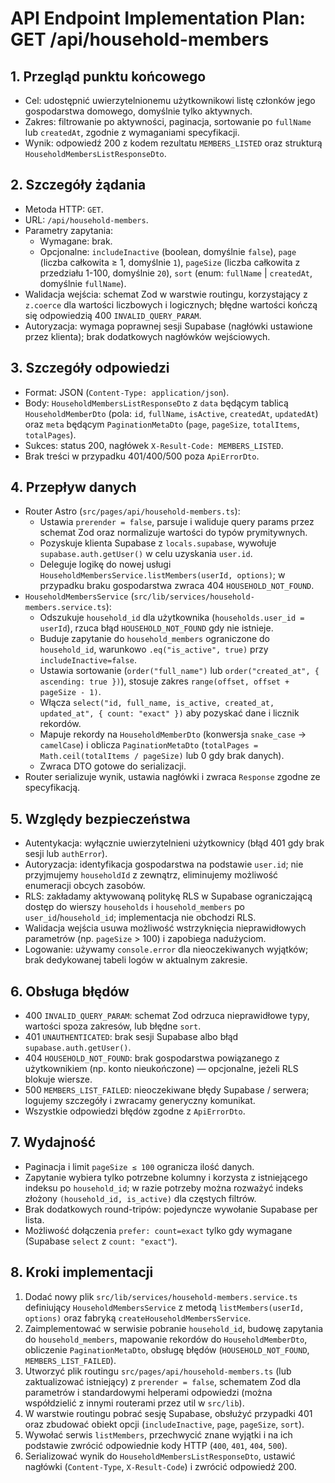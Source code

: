 # API Endpoint Implementation Plan: GET /api/household-members

## 1. Przegląd punktu końcowego

- Cel: udostępnić uwierzytelnionemu użytkownikowi listę członków jego gospodarstwa domowego, domyślnie tylko aktywnych.
- Zakres: filtrowanie po aktywności, paginacja, sortowanie po `fullName` lub `createdAt`, zgodnie z wymaganiami specyfikacji.
- Wynik: odpowiedź 200 z kodem rezultatu `MEMBERS_LISTED` oraz strukturą `HouseholdMembersListResponseDto`.

## 2. Szczegóły żądania

- Metoda HTTP: `GET`.
- URL: `/api/household-members`.
- Parametry zapytania:
  - Wymagane: brak.
  - Opcjonalne: `includeInactive` (boolean, domyślnie `false`), `page` (liczba całkowita ≥ 1, domyślnie `1`), `pageSize` (liczba całkowita z przedziału 1-100, domyślnie `20`), `sort` (enum: `fullName` | `createdAt`, domyślnie `fullName`).
- Walidacja wejścia: schemat Zod w warstwie routingu, korzystający z `z.coerce` dla wartości liczbowych i logicznych; błędne wartości kończą się odpowiedzią 400 `INVALID_QUERY_PARAM`.
- Autoryzacja: wymaga poprawnej sesji Supabase (nagłówki ustawione przez klienta); brak dodatkowych nagłówków wejściowych.

## 3. Szczegóły odpowiedzi

- Format: JSON (`Content-Type: application/json`).
- Body: `HouseholdMembersListResponseDto` z `data` będącym tablicą `HouseholdMemberDto` (pola: `id`, `fullName`, `isActive`, `createdAt`, `updatedAt`) oraz `meta` będącym `PaginationMetaDto` (`page`, `pageSize`, `totalItems`, `totalPages`).
- Sukces: status 200, nagłówek `X-Result-Code: MEMBERS_LISTED`.
- Brak treści w przypadku 401/400/500 poza `ApiErrorDto`.

## 4. Przepływ danych

- Router Astro (`src/pages/api/household-members.ts`):
  - Ustawia `prerender = false`, parsuje i waliduje query params przez schemat Zod oraz normalizuje wartości do typów prymitywnych.
  - Pozyskuje klienta Supabase z `locals.supabase`, wywołuje `supabase.auth.getUser()` w celu uzyskania `user.id`.
  - Deleguje logikę do nowej usługi `HouseholdMembersService.listMembers(userId, options)`; w przypadku braku gospodarstwa zwraca 404 `HOUSEHOLD_NOT_FOUND`.
- `HouseholdMembersService` (`src/lib/services/household-members.service.ts`):
  - Odszukuje `household_id` dla użytkownika (`households.user_id = userId`), rzuca błąd `HOUSEHOLD_NOT_FOUND` gdy nie istnieje.
  - Buduje zapytanie do `household_members` ograniczone do `household_id`, warunkowo `.eq("is_active", true)` przy `includeInactive=false`.
  - Ustawia sortowanie (`order("full_name")` lub `order("created_at", { ascending: true })`), stosuje zakres `range(offset, offset + pageSize - 1)`.
  - Włącza `select("id, full_name, is_active, created_at, updated_at", { count: "exact" })` aby pozyskać dane i licznik rekordów.
  - Mapuje rekordy na `HouseholdMemberDto` (konwersja `snake_case` → `camelCase`) i oblicza `PaginationMetaDto` (`totalPages = Math.ceil(totalItems / pageSize)` lub 0 gdy brak danych).
  - Zwraca DTO gotowe do serializacji.
- Router serializuje wynik, ustawia nagłówki i zwraca `Response` zgodne ze specyfikacją.

## 5. Względy bezpieczeństwa

- Autentykacja: wyłącznie uwierzytelnieni użytkownicy (błąd 401 gdy brak sesji lub `authError`).
- Autoryzacja: identyfikacja gospodarstwa na podstawie `user.id`; nie przyjmujemy `householdId` z zewnątrz, eliminujemy możliwość enumeracji obcych zasobów.
- RLS: zakładamy aktywowaną politykę RLS w Supabase ograniczającą dostęp do wierszy `households` i `household_members` po `user_id`/`household_id`; implementacja nie obchodzi RLS.
- Walidacja wejścia usuwa możliwość wstrzyknięcia nieprawidłowych parametrów (np. `pageSize` > 100) i zapobiega nadużyciom.
- Logowanie: używamy `console.error` dla nieoczekiwanych wyjątków; brak dedykowanej tabeli logów w aktualnym zakresie.

## 6. Obsługa błędów

- 400 `INVALID_QUERY_PARAM`: schemat Zod odrzuca nieprawidłowe typy, wartości spoza zakresów, lub błędne `sort`.
- 401 `UNAUTHENTICATED`: brak sesji Supabase albo błąd `supabase.auth.getUser()`.
- 404 `HOUSEHOLD_NOT_FOUND`: brak gospodarstwa powiązanego z użytkownikiem (np. konto nieukończone) — opcjonalne, jeżeli RLS blokuje wiersze.
- 500 `MEMBERS_LIST_FAILED`: nieoczekiwane błędy Supabase / serwera; logujemy szczegóły i zwracamy generyczny komunikat.
- Wszystkie odpowiedzi błędów zgodne z `ApiErrorDto`.

## 7. Wydajność

- Paginacja i limit `pageSize ≤ 100` ogranicza ilość danych.
- Zapytanie wybiera tylko potrzebne kolumny i korzysta z istniejącego indeksu po `household_id`; w razie potrzeby można rozważyć indeks złożony `(household_id, is_active)` dla częstych filtrów.
- Brak dodatkowych round-tripów: pojedyncze wywołanie Supabase per lista.
- Możliwość dołączenia `prefer: count=exact` tylko gdy wymagane (Supabase `select` z `count: "exact"`).

## 8. Kroki implementacji

1. Dodać nowy plik `src/lib/services/household-members.service.ts` definiujący `HouseholdMembersService` z metodą `listMembers(userId, options)` oraz fabryką `createHouseholdMembersService`.
2. Zaimplementować w serwisie pobranie `household_id`, budowę zapytania do `household_members`, mapowanie rekordów do `HouseholdMemberDto`, obliczenie `PaginationMetaDto`, obsługę błędów (`HOUSEHOLD_NOT_FOUND`, `MEMBERS_LIST_FAILED`).
3. Utworzyć plik routingu `src/pages/api/household-members.ts` (lub zaktualizować istniejący) z `prerender = false`, schematem Zod dla parametrów i standardowymi helperami odpowiedzi (można współdzielić z innymi routerami przez util w `src/lib`).
4. W warstwie routingu pobrać sesję Supabase, obsłużyć przypadki 401 oraz zbudować obiekt opcji (`includeInactive`, `page`, `pageSize`, `sort`).
5. Wywołać serwis `listMembers`, przechwycić znane wyjątki i na ich podstawie zwrócić odpowiednie kody HTTP (`400`, `401`, `404`, `500`).
6. Serializować wynik do `HouseholdMembersListResponseDto`, ustawić nagłówki (`Content-Type`, `X-Result-Code`) i zwrócić odpowiedź 200.
